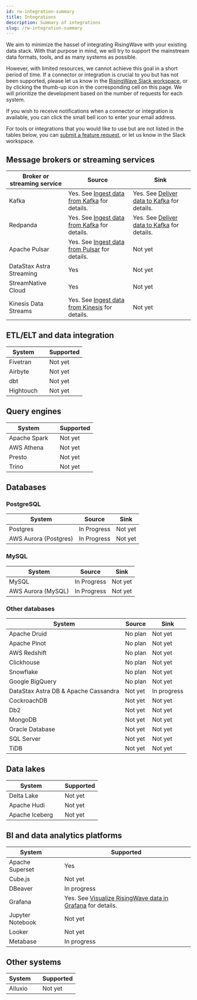 ```yaml
---
id: rw-integration-summary
title: Integrations
description: Summary of integrations
slug: /rw-integration-summary
---
```


We aim to minimize the hassel of integrating RisingWave with your existing data stack. With that purpose in mind, we will try to support the mainstream data formats, tools, and as many systems as possible. 

However, with limited resources, we cannot achieve this goal in a short period of time. If a connector or integration is crucial to you but has not been supported, please let us know in the [RisingWave Slack workspace](https://join.slack.com/t/risingwave-community/shared_invite/zt-120rft0mr-d8uGk3d~NZiZAQWPnElOfw), or by clicking the thumb-up icon in the corresponding cell on this page. We will prioritize the development based on the number of requests for each system. 

If you wish to receive notifications when a connector or integration is available, you can click the small bell icon to enter your email address.

For tools or integrations that you would like to use but are not listed in the tables below, you can [submit a feature request](https://github.com/risingwavelabs/risingwave/issues/new?assignees=&labels=type%2Ffeature&template=feature_request.yml), or let us know in the Slack workspace.


## Message brokers or streaming services

|Broker or streaming service| Source | Sink |
|---|---|---|
|Kafka | Yes. See [Ingest data from Kafka](/create-source/create-source-kafka.md) for details. | Yes. See [Deliver data to Kafka](/sql/commands/sql-create-sink.md) for details.| |
|Redpanda | Yes. See [Ingest data from Kafka](/create-source/create-source-redpanda.md) for details. |Yes. See [Deliver data to Kafka](/sql/commands/sql-create-sink.md) for details.|
|Apache Pulsar|Yes. See [Ingest data from Pulsar](/create-source/create-source-pulsar.md) for details. | Not yet <voteNotify note="pulsar_sink" />|
|DataStax Astra Streaming| Yes | Not yet <voteNotify note="astra_streaming_sink" />|
|StreamNative Cloud| Yes| Not yet <voteNotify note="streamnative_cloud_sink" />|
|Kinesis Data Streams|Yes. See [Ingest data from Kinesis](/create-source/create-source-kinesis.md) for details.|Not yet <voteNotify note="kinesis_sink" />|

## ETL/ELT and data integration

|System | |Supported |
|---|---|---|
|Fivetran| |Not yet <voteNotify note="fivetran" /> |
|Airbyte | |Not yet  <voteNotify note="airbyte" /> |
|dbt| |Not yet <voteNotify note="dbt" />|
|Hightouch| |Not yet <voteNotify note="hightouch" />|

## Query engines

|System | |Supported |
|---|---|---|
|Apache Spark| |Not yet <voteNotify note="spark" />|
|AWS Athena| |Not yet <voteNotify note="athena" />|
|Presto| |Not yet <voteNotify note="presto" />|
|Trino| |Not yet <voteNotify note="trino" />|

## Databases

### PostgreSQL

|System | Source | Sink |
|---|---|----|
|Postgres| In Progress | Not yet <voteNotify note="pg_sink" />|
|AWS Aurora (Postgres)| In Progress |Not yet <voteNotify note="aurora_pg_sink" />|

### MySQL

|System | Source | Sink |
|---|---|----|
|MySQL | In Progress| Not yet <voteNotify note="mysql_sink" />|
|AWS Aurora (MySQL)|In Progress| Not yet <voteNotify note="aurora_mysql_sink" /> |

### Other databases

|System | Source |Sink |
|---|---|---|
|Apache Druid| No plan| Not yet <voteNotify note="druid_sink" /> |
|Apache Pinot| No plan|Not yet <voteNotify note="pinot_sink" />|
|AWS Redshift| No plan|Not yet <voteNotify note="redshift_sink" />|
|Clickhouse|No plan |Not yet <voteNotify note="clickhouse_sink" />|
|Snowflake| No plan|Not yet <voteNotify note="snowflake_sink" />|
|Google BigQuery| No plan |Not yet <voteNotify note="bigquery_sink" />|
|DataStax Astra DB & Apache Cassandra| Not yet <voteNotify note="cassandra_source" /> |In progress |
|CockroachDB| Not yet <voteNotify note="cockroachdb_source" />|Not yet <voteNotify note="cockroachdb_sink" /> |
|Db2| Not yet <voteNotify note="db2_source" />|Not yet <voteNotify note="db2_sink" /> |
|MongoDB| Not yet <voteNotify note="mongodb_source" />|Not yet <voteNotify note="mongodb_sink" /> |
|Oracle Database| Not yet <voteNotify note="oracle_source" />|Not yet <voteNotify note="oracle_sink" /> |
|SQL Server| Not yet <voteNotify note="sql_server_source" />|Not yet <voteNotify note="sql_server_sink" /> |
|TiDB| Not yet <voteNotify note="tidb_source" />|Not yet <voteNotify note="tidb_sink" /> |

## Data lakes

|System | |Supported |
|---|---|---|
|Delta Lake| |Not yet <voteNotify note="deltalake" />|
|Apache Hudi| |Not yet <voteNotify note="hudi" />|
|Apache Iceberg| |Not yet <voteNotify note="iceberg" />|

## BI and data analytics platforms

|System | |Supported |
|---|---|---|
|Apache Superset|| Yes |
|Cube.js| |Not yet <voteNotify note="cubejs" />|
|DBeaver| |In progress|
|Grafana| |Yes. See [Visualize RisingWave data in Grafana](./guides/grafana-integration.md) for details.|
|Jupyter Notebook| |Not yet <voteNotify note="jupyter" />|
|Looker| |Not yet <voteNotify note="looker" /> |
|Metabase | |In progress|


## Other systems

|System | |Supported |
|---|---|---|
|Alluxio| |Not yet <voteNotify note="alluxio" />|
